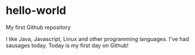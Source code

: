 # hello-world
My first Github repository

I like Java, Javascript, Linux and other programming languages.
I've had sausages today.
Today is my first day on Github!
